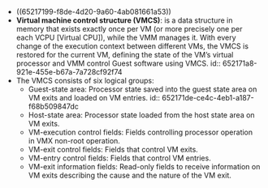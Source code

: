 - ((65217199-f8de-4d20-9a60-4ab081661a53))
- **Virtual machine control structure (VMCS)**: is a data structure in memory that exists exactly once per VM (or more precisely one per each VCPU [Virtual CPU]), while the VMM manages it. With every change of the execution context between different VMs, the VMCS is restored for the current VM, defining the state of the VM’s virtual processor and VMM control Guest software using VMCS.
  id:: 652171a8-921e-455e-b67a-7a728cf92f74
- The VMCS consists of six logical groups:
	- Guest-state area: Processor state saved into the guest state area on VM exits and loaded on VM entries.
	  id:: 652171de-ce4c-4eb1-a187-f68b509847dc
	- Host-state area: Processor state loaded from the host state area on VM exits.
	- VM-execution control fields: Fields controlling processor operation in VMX non-root operation.
	- VM-exit control fields: Fields that control VM exits.
	- VM-entry control fields: Fields that control VM entries.
	- VM-exit information fields: Read-only fields to receive information on VM exits describing the cause and the nature of the VM exit.